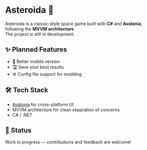 # Asteroida 🚀

Asteroida is a classic-style space game built with **C#** and **Avalonia**, following the **MVVM architecture**.  
The project is still in development.

## ✨ Planned Features
- 📱 Better mobile version
- 🏆 Save your best results
- ⚙️ Config file support for modding

## 🛠️ Tech Stack
- [Avalonia](https://avaloniaui.net/) for cross-platform UI
- MVVM architecture for clean separation of concerns
- C# / .NET

## 🚧 Status
Work in progress — contributions and feedback are welcome!
